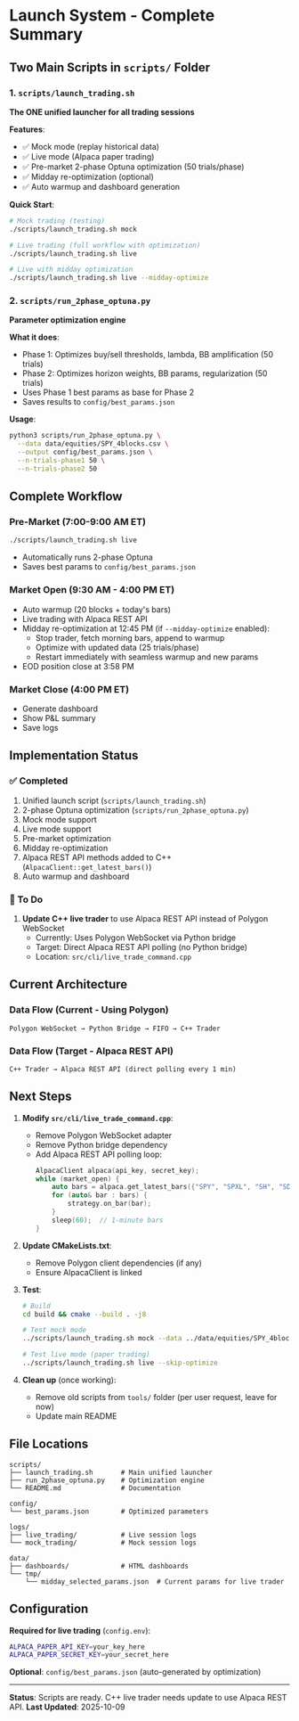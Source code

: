 # Launch System - Complete Summary

## Two Main Scripts in `scripts/` Folder

### 1. `scripts/launch_trading.sh`
**The ONE unified launcher for all trading sessions**

**Features**:
- ✅ Mock mode (replay historical data)
- ✅ Live mode (Alpaca paper trading)
- ✅ Pre-market 2-phase Optuna optimization (50 trials/phase)
- ✅ Midday re-optimization (optional)
- ✅ Auto warmup and dashboard generation

**Quick Start**:
```bash
# Mock trading (testing)
./scripts/launch_trading.sh mock

# Live trading (full workflow with optimization)
./scripts/launch_trading.sh live

# Live with midday optimization
./scripts/launch_trading.sh live --midday-optimize
```

### 2. `scripts/run_2phase_optuna.py`
**Parameter optimization engine**

**What it does**:
- Phase 1: Optimizes buy/sell thresholds, lambda, BB amplification (50 trials)
- Phase 2: Optimizes horizon weights, BB params, regularization (50 trials)  
- Uses Phase 1 best params as base for Phase 2
- Saves results to `config/best_params.json`

**Usage**:
```bash
python3 scripts/run_2phase_optuna.py \
  --data data/equities/SPY_4blocks.csv \
  --output config/best_params.json \
  --n-trials-phase1 50 \
  --n-trials-phase2 50
```

## Complete Workflow

### Pre-Market (7:00-9:00 AM ET)
```bash
./scripts/launch_trading.sh live
```
- Automatically runs 2-phase Optuna
- Saves best params to `config/best_params.json`

### Market Open (9:30 AM - 4:00 PM ET)
- Auto warmup (20 blocks + today's bars)
- Live trading with Alpaca REST API
- Midday re-optimization at 12:45 PM (if `--midday-optimize` enabled):
  - Stop trader, fetch morning bars, append to warmup
  - Optimize with updated data (25 trials/phase)
  - Restart immediately with seamless warmup and new params
- EOD position close at 3:58 PM

### Market Close (4:00 PM ET)
- Generate dashboard
- Show P&L summary
- Save logs

## Implementation Status

### ✅ Completed
1. Unified launch script (`scripts/launch_trading.sh`)
2. 2-phase Optuna optimization (`scripts/run_2phase_optuna.py`)
3. Mock mode support
4. Live mode support
5. Pre-market optimization
6. Midday re-optimization
7. Alpaca REST API methods added to C++ (`AlpacaClient::get_latest_bars()`)
8. Auto warmup and dashboard

### 🚧 To Do
1. **Update C++ live trader** to use Alpaca REST API instead of Polygon WebSocket
   - Currently: Uses Polygon WebSocket via Python bridge
   - Target: Direct Alpaca REST API polling (no Python bridge)
   - Location: `src/cli/live_trade_command.cpp`

## Current Architecture

### Data Flow (Current - Using Polygon)
```
Polygon WebSocket → Python Bridge → FIFO → C++ Trader
```

### Data Flow (Target - Alpaca REST API)
```
C++ Trader → Alpaca REST API (direct polling every 1 min)
```

## Next Steps

1. **Modify `src/cli/live_trade_command.cpp`**:
   - Remove Polygon WebSocket adapter
   - Remove Python bridge dependency
   - Add Alpaca REST API polling loop:
     ```cpp
     AlpacaClient alpaca(api_key, secret_key);
     while (market_open) {
         auto bars = alpaca.get_latest_bars({"SPY", "SPXL", "SH", "SDS"});
         for (auto& bar : bars) {
             strategy.on_bar(bar);
         }
         sleep(60);  // 1-minute bars
     }
     ```

2. **Update CMakeLists.txt**:
   - Remove Polygon client dependencies (if any)
   - Ensure AlpacaClient is linked

3. **Test**:
   ```bash
   # Build
   cd build && cmake --build . -j8
   
   # Test mock mode
   ../scripts/launch_trading.sh mock --data ../data/equities/SPY_4blocks.csv
   
   # Test live mode (paper trading)
   ../scripts/launch_trading.sh live --skip-optimize
   ```

4. **Clean up** (once working):
   - Remove old scripts from `tools/` folder (per user request, leave for now)
   - Update main README

## File Locations

```
scripts/
├── launch_trading.sh       # Main unified launcher
├── run_2phase_optuna.py    # Optimization engine
└── README.md               # Documentation

config/
└── best_params.json        # Optimized parameters

logs/
├── live_trading/           # Live session logs
└── mock_trading/           # Mock session logs

data/
├── dashboards/             # HTML dashboards
└── tmp/
    └── midday_selected_params.json  # Current params for live trader
```

## Configuration

**Required for live trading** (`config.env`):
```bash
ALPACA_PAPER_API_KEY=your_key_here
ALPACA_PAPER_SECRET_KEY=your_secret_here
```

**Optional**: `config/best_params.json` (auto-generated by optimization)

---

**Status**: Scripts are ready. C++ live trader needs update to use Alpaca REST API.
**Last Updated**: 2025-10-09
